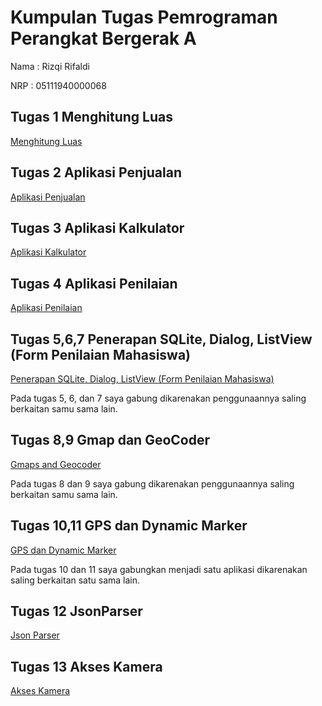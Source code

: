# Kumpulan Tugas Pemrograman Perangkat Bergerak A
Nama : Rizqi Rifaldi

NRP : 05111940000068

## Tugas 1 Menghitung Luas
[Menghitung Luas](https://github.com/Oblivion45/mobile-programming/tree/f355fa66012ff8a422e24234212c916e53f82fe9/1.%20Menghitung%20Luas/MyApplication)
## Tugas 2 Aplikasi Penjualan
[Aplikasi Penjualan](https://github.com/Oblivion45/mobile-programming/tree/f355fa66012ff8a422e24234212c916e53f82fe9/2.%20Aplikasi%20Penjualan/Aplikasipenjualan)
## Tugas 3 Aplikasi Kalkulator
[Aplikasi Kalkulator](https://github.com/Oblivion45/mobile-programming/tree/f355fa66012ff8a422e24234212c916e53f82fe9/3.%20Kalkulator/Kalkulator)
## Tugas 4 Aplikasi Penilaian
[Aplikasi Penilaian](https://github.com/Oblivion45/mobile-programming/tree/f355fa66012ff8a422e24234212c916e53f82fe9/4.%20Form%20Penilaian/Penilaian)
## Tugas 5,6,7 Penerapan SQLite, Dialog, ListView (Form Penilaian Mahasiswa)
[Penerapan SQLite, Dialog, ListView (Form Penilaian Mahasiswa)](https://github.com/Oblivion45/mobile-programming/tree/f355fa66012ff8a422e24234212c916e53f82fe9/5%2C6%2C7.%20SQLite%2C%20Dialog%2C%20ListView/FormPenilaian)

Pada tugas 5, 6, dan 7 saya gabung dikarenakan penggunaannya saling berkaitan samu sama lain.

## Tugas 8,9 Gmap dan GeoCoder
[Gmaps and Geocoder](https://github.com/Oblivion45/mobile-programming/tree/8de978588aef37644a818932f236f151cafa149f/8%2C9%20Gmap%2C%20Geocoder/Gmaps)

Pada tugas 8 dan 9 saya gabung dikarenakan penggunaannya saling berkaitan samu sama lain.

## Tugas 10,11 GPS dan Dynamic Marker
[GPS dan Dynamic Marker](https://github.com/Oblivion45/mobile-programming/tree/b89c52c3ad9820948141dba59634c637c8cf9276/10%2C11.%20GPS%2C%20Dynamic%20Marker/GPS)

Pada tugas 10 dan 11 saya gabungkan menjadi satu aplikasi dikarenakan saling berkaitan satu sama lain.

## Tugas 12 JsonParser
[Json Parser](https://github.com/Oblivion45/mobile-programming/tree/9e2b39727dea4af247c26fe3c23cba334f2e7efc/12.%20JsonParser/JSONParser)

## Tugas 13 Akses Kamera
[Akses Kamera](https://github.com/Oblivion45/mobile-programming/tree/9fae504226bc98680ff5be6fbd1b2298614e7a06/13.%20Akses%20Kamera/CameraAccess)
